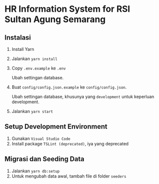 # HR Information System for RSI Sultan Agung Semarang

## Instalasi

1. Install Yarn
2. Jalankan `yarn install`
3. Copy `.env.example` ke `.env`

    Ubah settingan database.

4. Buat `config/config.json.example` ke `config/config.json`.

    Ubah settingan database, khusunya yang `development` untuk keperluan development.

5. Jalankan `yarn start`

## Setup Development Environment

1. Gunakan `Visual Studio Code`
2. Install package `TSLint (deprecated)`, iya yang deprecated

## Migrasi dan Seeding Data

1. Jalankan `yarn db:setup`
2. Untuk mengubah data awal, tambah file di folder `seeders`
